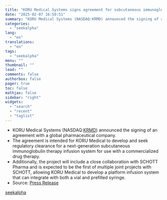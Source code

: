 ```yaml
---
title: "KORU Medical Systems signs agreement for subcutaneous immunoglobulin infusion system"
date: "2025-02-07 16:50:51"
summary: "KORU Medical Systems (NASDAQ:KRMD) announced the signing of an agreement with a global pharmaceutical company. The agreement is intended for KORU Medical to develop and seek regulatory clearance for a next-generation subcutaneous immunoglobulin therapy infusion system for use with a commercialized drug therapy. Additionally, the project will include a close..."
categories:
  - "seekalpha"
lang:
  - "en"
translations:
  - "en"
tags:
  - "seekalpha"
menu: ""
thumbnail: ""
lead: ""
comments: false
authorbox: false
pager: true
toc: false
mathjax: false
sidebar: "right"
widgets:
  - "search"
  - "recent"
  - "taglist"
---
```


* KORU Medical Systems (NASDAQ:[KRMD](https://seekingalpha.com/symbol/KRMD "KORU Medical Systems, Inc.")) announced the signing of an agreement with a global pharmaceutical company.
* The agreement is intended for KORU Medical to develop and seek regulatory clearance for a next-generation subcutaneous immunoglobulin therapy infusion system for use with a commercialized drug therapy.
* Additionally, the project will include a close collaboration with SCHOTT Pharma and is expected to be the first of multiple joint projects with SCHOTT, allowing KORU Medical to develop a platform infusion system that can integrate with both a vial and prefilled syringe.
* Source: [Press Release](https://seekingalpha.com/pr/19994978-koru-medical-systems-announces-agreement-for-next-generation-subcutaneous-immunoglobulin)

[seekalpha](https://seekingalpha.com/news/4405131-koru-medical-systems-signs-agreement-for-subcutaneous-immunoglobulin-infusion-system)
